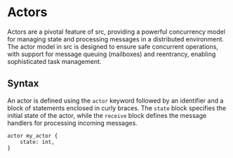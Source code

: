 # Actors

Actors are a pivotal feature of src, providing a powerful concurrency model for managing state and processing messages in a distributed environment. The actor model in src is designed to ensure safe concurrent operations, with support for message queuing (mailboxes) and reentrancy, enabling sophisticated task management.

## Syntax

An actor is defined using the `actor` keyword followed by an identifier and a block of statements enclosed in curly braces. The `state` block specifies the initial state of the actor, while the `receive` block defines the message handlers for processing incoming messages.

```src
actor my_actor {
    state: int, 
}
```